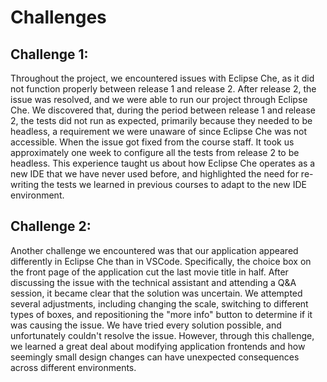 # Challenges 

## Challenge 1: 
Throughout the project, we encountered issues with Eclipse Che, as it did not function properly between release 1 and release 2. After release 2, the issue was resolved, and we were able to run our project through Eclipse Che. We discovered that, during the period between release 1 and release 2, the tests did not run as expected, primarily because they needed to be headless, a requirement we were unaware of since Eclipse Che was not accessible. When the issue got fixed from the course staff. It took us approximately one week to configure all the tests from release 2 to be headless. This experience taught us about how Eclipse Che operates as a new IDE that we have never used before, and highlighted the need for re-writing the tests we learned in previous courses to adapt to the new IDE environment.  

## Challenge 2: 
Another challenge we encountered was that our application appeared differently in Eclipse Che than in VSCode. Specifically, the choice box on the front page of the application cut the last movie title in half. After discussing the issue with the technical assistant and attending a Q&A session, it became clear that the solution was uncertain. We attempted several adjustments, including changing the scale, switching to different types of boxes, and repositioning the "more info" button to determine if it was causing the issue. We have tried every solution possible, and unfortunately couldn't resolve the issue. However, through this challenge, we learned a great deal about modifying application frontends and how seemingly small design changes can have unexpected consequences across different environments. 
